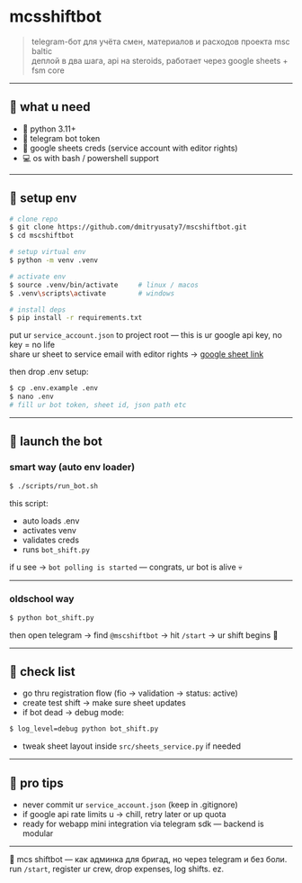 # mcsshiftbot

> telegram-бот для учёта смен, материалов и расходов проекта msc baltic  
> деплой в два шага, api на steroids, работает через google sheets + fsm core

---

## 🧩 what u need

- 🐍 python 3.11+
- 🔑 telegram bot token
- 📄 google sheets creds (service account with editor rights)
- 💻 os with bash / powershell support

---

## 🚀 setup env

```bash
# clone repo
$ git clone https://github.com/dmitryusaty7/mscshiftbot.git
$ cd mscshiftbot

# setup virtual env
$ python -m venv .venv

# activate env
$ source .venv/bin/activate     # linux / macos
$ .venv\scripts\activate        # windows

# install deps
$ pip install -r requirements.txt
```

put ur `service_account.json` to project root — this is ur google api key, no key = no life  
share ur sheet to service email with editor rights →  [google sheet link](https://docs.google.com/spreadsheets/d/1Hen1og8dtPl0L_zeBqSTZBXOpr0KJ0T2BKVbu5Ae2FM/edit)

then drop .env setup:

```bash
$ cp .env.example .env
$ nano .env
# fill ur bot token, sheet id, json path etc
```

---

## 💾 launch the bot

### smart way (auto env loader)

```bash
$ ./scripts/run_bot.sh
```
this script:
- auto loads .env
- activates venv
- validates creds
- runs `bot_shift.py`

if u see → `bot polling is started` — congrats, ur bot is alive 💀

---

### oldschool way

```bash
$ python bot_shift.py
```
then open telegram → find `@mscshiftbot` → hit `/start` → ur shift begins 🧩

---

## 🧭 check list

- go thru registration flow (fio → validation → status: active)
- create test shift → make sure sheet updates
- if bot dead → debug mode:

```bash
$ log_level=debug python bot_shift.py
```

- tweak sheet layout inside `src/sheets_service.py` if needed

---

## 🧠 pro tips

- never commit ur `service_account.json` (keep in .gitignore)
- if google api rate limits u → chill, retry later or up quota
- ready for webapp mini integration via telegram sdk — backend is modular

---

💬 mcs shiftbot — как админка для бригад, но через telegram и без боли.  
run `/start`, register ur crew, drop expenses, log shifts. ez.
